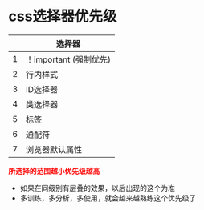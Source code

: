 # css选择器优先级

|      | 选择器                 |
| ---- | ---------------------- |
| 1    | ！important (强制优先) |
| 2    | 行内样式               |
| 3    | ID选择器               |
| 4    | 类选择器               |
| 5    | 标签                   |
| 6    | 通配符                 |
| 7    | 浏览器默认属性         |

<b><font style="color:red">所选择的范围越小优先级越高</font></b>

- 如果在同级别有层叠的效果，以后出现的这个为准
- 多训练，多分析，多使用，就会越来越熟练这个优先级了